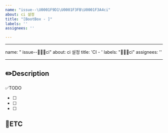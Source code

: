 ```yaml
---
name: "issue--\U0001F9D1\U0001F3FB‍\U0001F3A4ci"
about: ci 설정
title: "[BootBox - ]"
labels: ''
assignees: ''

---
```


---
name: " issue--🧑🏻‍🎤ci"
about: ci 설정
title: 'CI - '
labels: "🧑🏻‍🎤ci"
assignees: ''

---

✏️Description
-
<!--작업사항을 입력해주세요-->

✅TODO
- [ ] <!-- todo -->
- [ ] <!-- todo -->
- [ ] <!-- todo -->

🐾ETC
-
